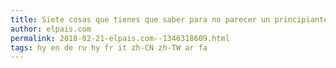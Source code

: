 ```yaml
---
title: Siete cosas que tienes que saber para no parecer un principiante en un concierto de jazz
author: elpais.com
permalink: 2018-02-21-elpais.com--1346318609.html
tags: hy en de ru hy fr it zh-CN zh-TW ar fa
---
```


